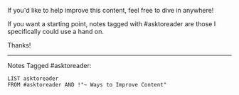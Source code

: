 If you'd like to help improve this content, feel free to dive in anywhere!

If you want a starting point, notes tagged with #asktoreader are those I specifically could use a hand on.

Thanks!

---

Notes Tagged #asktoreader:

```dataview
LIST asktoreader
FROM #asktoreader AND !"~ Ways to Improve Content"
```